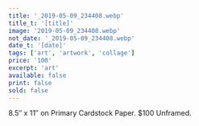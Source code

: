 ```yaml
---
title: '_2019-05-09_234408.webp'
title_t: '[title]'
image: '2019-05-09_234408.webp'
not_date: '_2019-05-09_234408.webp'
date_t: '[date]'
tags: ['art', 'artwork', 'collage']
price: '100'
excerpt: 'art'
available: false
print: false
sold: false
---
```



8.5″ x 11″ on Primary Cardstock Paper.
$100 Unframed.
